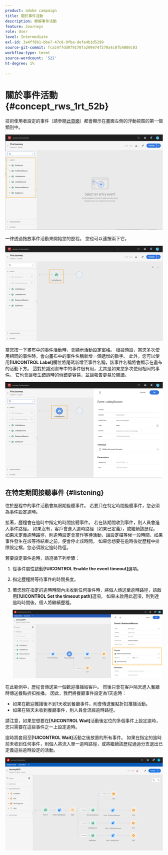 ```yaml
---
product: adobe campaign
title: 關於事件活動
description: 瞭解事件活動
feature: Journeys
role: User
level: Intermediate
exl-id: 3a4ff8b1-bbe7-47c8-9fba-defe4b1d5299
source-git-commit: fca24f7dd0f9170fa209474f270a4c0fb4080c03
workflow-type: tm+mt
source-wordcount: '522'
ht-degree: 1%

---
```


# 關於事件活動 {#concept_rws_1rt_52b}

技術使用者設定的事件（請參閱[此頁面](../event/about-events.md)）都會顯示在畫面左側的浮動視窗的第一個類別中。

![](../assets/journey43.png)

一律透過拖放事件活動來開始您的歷程。 您也可以連按兩下它。

![](../assets/journey44.png)

當您按一下畫布中的事件活動時，會顯示活動設定窗格。 根據預設，當您多次使用相同的事件時，會向畫布中的事件名稱新增一個遞增的數字。 此外，您可以使用&#x200B;**[!UICONTROL Label]**&#x200B;欄位將尾碼新增至事件名稱，該事件名稱將會顯示在畫布的活動下方。 這對於識別畫布中的事件很有用，尤其是如果您多次使用相同的事件。 它也會讓發生錯誤時的偵錯更容易，並讓報告更易於閱讀。

![](../assets/journey33.png)

## 在特定期間接聽事件 {#listening}

位於歷程中的事件活動會無限期監聽事件。 若要只在特定時間監聽事件，您必須為事件設定逾時。

接著，歷程會在逾時中指定的時間接聽事件。 若在該期間收到事件，則人員會進入事件路徑。 如果沒有，客戶會進入逾時路徑（如果已定義），或繼續該歷程。 如果未定義逾時路徑，則逾時設定會當作等待活動，讓設定檔等候一段時間，如果事件發生在該等待結束之前，便會停止該時間。 如果您想要在逾時後從歷程中排除設定檔，您必須設定逾時路徑。

若要設定事件逾時，請遵循下列步驟：

1. 從事件屬性啟動&#x200B;**[!UICONTROL Enable the event timeout]**&#x200B;選項。

1. 指定歷程將等待事件的時間長度。

1. 若您想在指定的逾時時間內未收到任何事件時，將個人傳送至逾時路徑，請啟用&#x200B;**[!UICONTROL Set the timeout path]**&#x200B;選項。 如果未啟用此選項，則到達逾時時間後，個人將繼續歷程。

   ![](../assets/event-timeout.png)

在此範例中，歷程會傳送第一個歡迎推播給客戶。 然後只會在客戶隔天進入餐廳時傳送餐點折扣推播。 因此，我們將餐廳事件設定為1天逾時：

* 如果在歡迎推播後不到1天收到餐廳事件，則會傳送餐點折扣推播活動。
* 如果在隔天未收到餐廳事件，則人員會流經逾時路徑。

請注意，如果您想要在&#x200B;**[!UICONTROL Wait]**&#x200B;活動後定位的多個事件上設定逾時，您只需要在這些事件之一上設定逾時。

逾時將套用至&#x200B;**[!UICONTROL Wait]**&#x200B;活動之後放置的所有事件。 如果在指定的逾時前未收到任何事件，則個人將流入單一逾時路徑，或將繼續該歷程通過分支退出已定義這些逾時設定的活動。

![](../assets/event-timeout-group.png)
